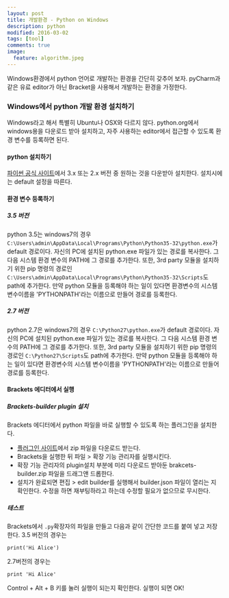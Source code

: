 ```yaml
---
layout: post
title: 개발환경 - Python on Windows 
description: python 
modified: 2016-03-02
tags: [tool]
comments: true
image:
  feature: algorithm.jpeg
---
```

Windows환경에서 python 언어로 개발하는 환경을 간단히 갖추어 보자. pyCharm과 같은 유료 editor가 아닌 Bracket을 사용해서 개발하는 환경을 가정한다. 

### Windows에서 python 개발 환경 설치하기 

Windows라고 해서 특별히 Ubuntu나 OSX와 다르지 않다. python.org에서 windows용을 다운로드 받아 설치하고, 자주 사용하는 editor에서 접근할 수 있도록 환경 변수를 등록하면 된다. 

#### python 설치하기

[파이썬 공식 사이트](https://www.python.org/downloads/)에서 3.x 또는 2.x 버전 중 원하는 것을 다운받아 설치한다. 설치시에는 default 설정을 따른다. 

#### 환경 변수 등록하기 

##### 3.5 버전 

python 3.5는 windows7의 경우 `C:\Users\admin\AppData\Local\Programs\Python\Python35-32\python.exe`가 default 경로이다. 자신의 PC에 설치된 python.exe 파일가 있는 경로를 복사한다. 그 다음 시스템 환경 변수의 PATH에 그 경로를 추가한다. 또한, 3rd party 모듈을 설치하기 위한 pip 명령의 경로인 `C:\Users\admin\AppData\Local\Programs\Python\Python35-32\Scripts`도 path에 추가한다. 만약 python 모듈을 등록해야 하는 일이 있다면 환경변수의 시스템 변수이름을 'PYTHONPATH'라는 이름으로 만들어 경로를 등록한다. 

##### 2.7 버전

python 2.7은 windows7의 경우 `C:\Python27\python.exe`가 default 경로이다. 자신의 PC에 설치된 python.exe 파일가 있는 경로를 복사한다. 그 다음 시스템 환경 변수의 PATH에 그 경로를 추가한다. 또한, 3rd party 모듈을 설치하기 위한 pip 명령의 경로인 `C:\Python27\Scripts`도 path에 추가한다. 만약 python 모듈을 등록해야 하는 일이 있다면 환경변수의 시스템 변수이름을 'PYTHONPATH'라는 이름으로 만들어 경로를 등록한다.

#### Brackets 에디터에서 실행

##### Brackets-builder plugin 설치 

Brackets 에디터에서 python 파일을 바로 실행할 수 있도록 하는 플러그인을 설치한다. 

- [플러그인 사이트](https://github.com/Vhornets/brackets-builder)에서 zip 파일을 다운로드 받는다. 
- Brackets을 실행한 뒤 파일 > 확장 기능 관리자를 실행시킨다. 
- 확장 기능 관리자의 plugin설치 부분에 미리 다운로드 받아둔 brakcets-builder.zip 파일을 드래그앤 드롭한다. 
- 설치가 완료되면 편집 > edit builder를 실행해서 builder.json 파일이 열리는 지 확인한다. 수정을 하면 재부팅하라고 하는데 수정할 필요가 없으므로 무시한다. 

##### 테스트

Brackets에서 `.py`확장자의 파일을 만들고 다음과 같이 간단한 코드를 붙여 넣고 저장한다. 3.5 버전의 경우는 

```
print('Hi Alice')
```

2.7버전의 경우는

```
print 'Hi Alice'
```

Control + Alt + B 키를 눌러 실행이 되는지 확인한다. 실행이 되면 OK!
